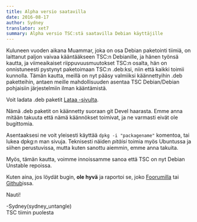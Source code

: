```yaml
---
title: Alpha versio saatavilla
date: 2016-08-17
author: Sydney
translator: xet7
summary: Alpha versio TSC:stä saatavilla Debian käyttäjille
---
```


Kuluneen vuoden aikana Muammar, joka on osa Debian paketointi tiimiä,
on laittanut paljon vaivaa kääntääkseen TSC:n Debianille, ja hänen työnsä
kautta, ja viimeaikaiset riippuvuusmuutokset TSC:n osalta, hän on onnistuneesti
pystynyt paketoimaan TSC:n .deb:ksi, niin että kaikki toimii kunnolla. Tämän kautta,
meillä on nyt pääsy valmiiksi käännettyihin .deb paketteihin, antaen meille mahdollisuuden
asentaa TSC Debian/Debian pohjaisiin järjestelmiin ilman kääntämistä.

Voit ladata .deb paketit [Lataa -sivulta][1].

Nämä .deb paketit on käännetty suoraan git Devel haarasta. Emme anna mitään takuuta että
nämä käännökset toimivat, ja ne varmasti eivät ole bugittomia.

Asentaaksesi ne voit yleisesti käyttää ```dpkg -i "packagename"``` komentoa, tai lukea
dpkg:n man sivuja. Teknisesti näiden *pitäisi* toimia myös Ubuntussa ja siihen
perustuvissa, mutta kuten sanottu aiemmin, emme anna takuita.

Myös, tämän kautta, voimme innoissamme sanoa että TSC on nyt Debian Unstable repoissa.

Kuten aina, jos löydät bugin, **ole hyvä** ja raportoi se, joko [Foorumilla][2] tai [Github][3]issa.

  Nauti!

-Sydney(sydney_untangle)<br />
TSC tiimin puolesta

[1]: /fi/download
[2]: https://forum.secretchronicles.org
[3]: https://github.com/Secretchronicles/TSC/issues
